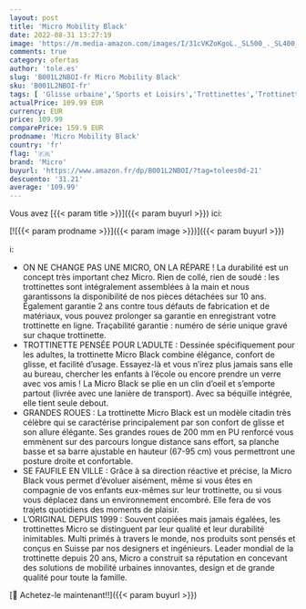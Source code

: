 ```yaml
---
layout: post
title: 'Micro Mobility Black'
date: 2022-08-31 13:27:19
image: 'https://m.media-amazon.com/images/I/31cVKZoKgoL._SL500_._SL400_.jpg'
comments: true
category: ofertas
author: 'tole.es'
slug: 'B001L2NBOI-fr Micro Mobility Black'
sku: 'B001L2NBOI-fr'
tags: [ 'Glisse urbaine','Sports et Loisirs','Trottinettes','Trottinettes classiques','Trottinettes et équipement','Vêtements et équipement de sport','micro','🇫🇷', ]
actualPrice: 109.99 EUR
currency: EUR
price: 109.99
comparePrice: 159.9 EUR
prodname: 'Micro Mobility Black'
country: 'fr'
flag: '🇫🇷'
brand: 'Micro'
buyurl: 'https://www.amazon.fr/dp/B001L2NBOI/?tag=tolees0d-21'
descuento: '31.21'
average: '109.99'
---
```


Vous avez [{{< param title >}}]({{< param buyurl >}}) ici:

[![{{< param prodname >}}]({{< param image >}})]({{< param buyurl >}})

ℹ️:

- ON NE CHANGE PAS UNE MICRO, ON LA RÉPARE ! La durabilité est un concept très important chez Micro. Rien de collé, rien de soudé : les trottinettes sont intégralement assemblées à la main et nous garantissons la disponibilité de nos pièces détachées sur 10 ans. Également garantie 2 ans contre tous défauts de fabrication et de matériaux, vous pouvez prolonger sa garantie en enregistrant votre trottinette en ligne. Traçabilité garantie : numéro de série unique gravé sur chaque trottinette.
- TROTTINETTE PENSÉE POUR L’ADULTE : Dessinée spécifiquement pour les adultes, la trottinette Micro Black combine élégance, confort de glisse, et facilité d’usage. Essayez-là et vous n’irez plus jamais sans elle au bureau, chercher les enfants à l’école ou encore prendre un verre avec vos amis ! La Micro Black se plie en un clin d’oeil et s’emporte partout (livrée avec une lanière de transport). Avec sa béquille intégrée, elle tient seule debout.
- GRANDES ROUES : La trottinette Micro Black est un modèle citadin très célèbre qui se caractérise principalement par son confort de glisse et son allure élégante. Ses grandes roues de 200 mm en PU renforcé vous emmènent sur des parcours longue distance sans effort, sa planche basse et sa barre ajustable en hauteur (67-95 cm) vous permettront une posture droite et confortable.
- SE FAUFILE EN VILLE : Grâce à sa direction réactive et précise, la Micro Black vous permet d’évoluer aisément, même si vous êtes en compagnie de vos enfants eux-mêmes sur leur trottinette, ou si vous vous déplacez dans un environnement encombré. Elle fera de vos trajets quotidiens des moments de plaisir.
- L’ORIGINAL DEPUIS 1999 : Souvent copiées mais jamais égalées, les trottinettes Micro se distinguent par leur qualité et leur durabilité inimitables. Multi primés à travers le monde, nos produits sont pensés et conçus en Suisse par nos designers et ingénieurs. Leader mondial de la trottinette depuis 20 ans, Micro a construit sa réputation en concevant des solutions de mobilité urbaines innovantes, design et de grande qualité pour toute la famille.

[🛒 Achetez-le maintenant!!]({{< param buyurl >}})
